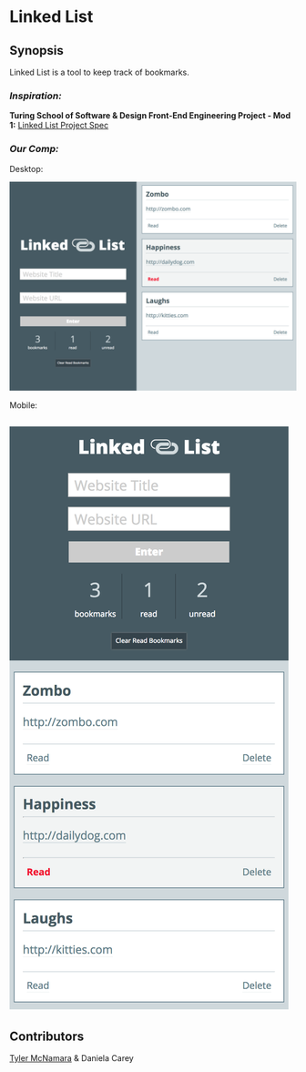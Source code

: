 # Linked List

## Synopsis

Linked List is a tool to keep track of bookmarks. 

### *Inspiration:* 

**Turing School of Software & Design Front-End Engineering Project - Mod 1:** [Linked List Project Spec](http://frontend.turing.io/projects/linked-list.html) 

### *Our Comp:* 

Desktop:

![Main Screen](./main.png)


Mobile:

![Mobile](./mobile.png)
---

## Contributors

[Tyler McNamara](https://github.com/mcnamara14) & Daniela Carey
